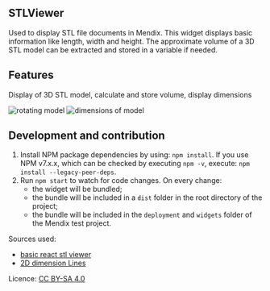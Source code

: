 ## STLViewer
Used to display STL file documents in Mendix. This widget displays basic information like length, width and height. The approximate volume of a 3D STL model can be extracted and stored in a variable if needed.

## Features
Display of 3D STL model, calculate and store volume, display dimensions

![rotating model](/images/rotation.gif=250x250)
![dimensions of model](/images/dimensions.gif=250x250)
## Development and contribution

1. Install NPM package dependencies by using: `npm install`. If you use NPM v7.x.x, which can be checked by executing `npm -v`, execute: `npm install --legacy-peer-deps`.
1. Run `npm start` to watch for code changes. On every change:
    - the widget will be bundled;
    - the bundle will be included in a `dist` folder in the root directory of the project;
    - the bundle will be included in the `deployment` and `widgets` folder of the Mendix test project.

Sources used:
 * [basic react stl viewer](https://github.com/yatheeshraju/react-stl-file-viewer)
 * [2D dimension Lines](https://stackoverflow.com/questions/25432540/draw-dimension-lines-along-with-3d-cube-using-three-js)

Licence: [CC BY-SA 4.0](https://creativecommons.org/licenses/by-sa/4.0/)